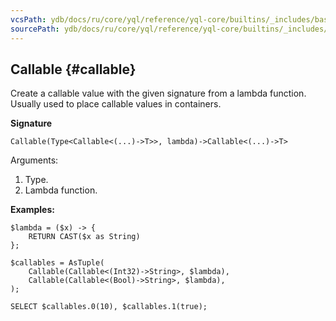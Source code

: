 ```yaml
---
vcsPath: ydb/docs/ru/core/yql/reference/yql-core/builtins/_includes/basic/callable.md
sourcePath: ydb/docs/ru/core/yql/reference/yql-core/builtins/_includes/basic/callable.md
---
```

## Callable {#callable}

Create a callable value with the given signature from a lambda function. Usually used to place callable values in containers.

**Signature**
```
Callable(Type<Callable<(...)->T>>, lambda)->Callable<(...)->T>
```

Arguments:

1. Type.
2. Lambda function.

**Examples:**
```yql
$lambda = ($x) -> {
    RETURN CAST($x as String)
};

$callables = AsTuple(
    Callable(Callable<(Int32)->String>, $lambda),
    Callable(Callable<(Bool)->String>, $lambda),
);

SELECT $callables.0(10), $callables.1(true);
```
